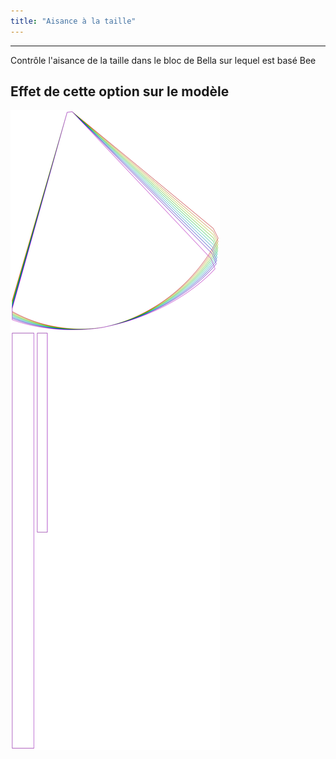 ```yaml
---
title: "Aisance à la taille"
---
```


***

Contrôle l'aisance de la taille dans le bloc de Bella sur lequel est basé Bee

## Effet de cette option sur le modèle

![Cette image montre l'effet de cette option en superposant plusieurs variantes qui ont une valeur différente pour cette option](bee_waistease_sample.svg "Effet de cette option sur le modèle")
